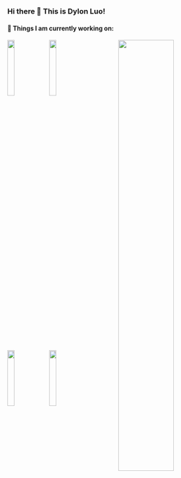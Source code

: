 ### Hi there 👋 This is Dylon Luo!


#### 🌱 Things I am currently working on:

<p>
	<img width="50%" align="right" src="https://github-readme-stats.vercel.app/api?username=dylonluo&show_icons=true&theme=highcontrast" />
  
  
<code><img width="18%" src="https://www.vectorlogo.zone/logos/java/java-ar21.svg"></code>
 <code><img width="18%" src="https://www.vectorlogo.zone/logos/amazon_aws/amazon_aws-ar21.svg"></code>
  <br />
  <code><img width="18%" src="https://www.vectorlogo.zone/logos/kubernetes/kubernetes-ar21.svg"></code>
 <code><img width="18%" src="https://www.vectorlogo.zone/logos/redis/redis-ar21.svg"></code>

</p>
